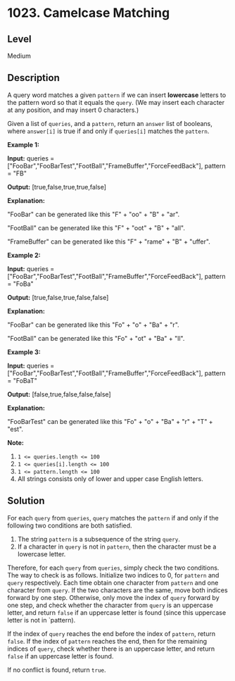 # 1023. Camelcase Matching
## Level
Medium

## Description
A query word matches a given `pattern` if we can insert **lowercase** letters to the pattern word so that it equals the `query`. (We may insert each character at any position, and may insert 0 characters.)

Given a list of `queries`, and a `pattern`, return an `answer` list of booleans, where `answer[i]` is true if and only if `queries[i]` matches the `pattern`.

**Example 1:**

**Input:** queries = ["FooBar","FooBarTest","FootBall","FrameBuffer","ForceFeedBack"], pattern = "FB"

**Output:** [true,false,true,true,false]

**Explanation:**
 
"FooBar" can be generated like this "F" + "oo" + "B" + "ar".

"FootBall" can be generated like this "F" + "oot" + "B" + "all".

"FrameBuffer" can be generated like this "F" + "rame" + "B" + "uffer".

**Example 2:**

**Input:** queries = ["FooBar","FooBarTest","FootBall","FrameBuffer","ForceFeedBack"], pattern = "FoBa"

**Output:** [true,false,true,false,false]

**Explanation:**

"FooBar" can be generated like this "Fo" + "o" + "Ba" + "r".

"FootBall" can be generated like this "Fo" + "ot" + "Ba" + "ll".

**Example 3:**

**Input:** queries = ["FooBar","FooBarTest","FootBall","FrameBuffer","ForceFeedBack"], pattern = "FoBaT"

**Output:** [false,true,false,false,false]

**Explanation:**

"FooBarTest" can be generated like this "Fo" + "o" + "Ba" + "r" + "T" + "est".

**Note:**

1. `1 <= queries.length <= 100`
2. `1 <= queries[i].length <= 100`
3. `1 <= pattern.length <= 100`
4. All strings consists only of lower and upper case English letters.

## Solution
For each `query` from `queries`, `query` matches the `pattern` if and only if the following two conditions are both satisfied.

1. The string `pattern` is a subsequence of the string `query`.
2. If a character in `query` is not in `pattern`, then the character must be a lowercase letter.

Therefore, for each `query` from `queries`, simply check the two conditions. The way to check is as follows. Initialize two indices to 0, for `pattern` and `query` respectively. Each time obtain one character from `pattern` and one character from `query`. If the two characters are the same, move both indices forward by one step. Otherwise, only move the index of `query` forward by one step, and check whether the character from `query` is an uppercase letter, and return `false` if an uppercase letter is found (since this uppercase letter is not in `pattern).

If the index of `query` reaches the end before the index of `pattern`, return `false`. If the index of `pattern` reaches the end, then for the remaining indices of `query`, check whether there is an uppercase letter, and return `false` if an uppercase letter is found.

If no conflict is found, return `true`.
